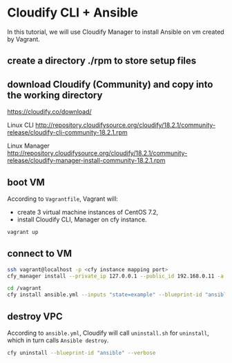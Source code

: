 # Cloudify CLI + Ansible

In this tutorial, we will use Cloudify Manager to install Ansible on vm created by Vagrant.

## create a directory ./rpm to store setup files 

## download Cloudify (Community) and copy into the working directory

https://cloudify.co/download/

Linux CLI http://repository.cloudifysource.org/cloudify/18.2.1/community-release/cloudify-cli-community-18.2.1.rpm

Linux Manager http://repository.cloudifysource.org/cloudify/18.2.1/community-release/cloudify-manager-install-community-18.2.1.rpm

## boot VM

According to `Vagrantfile`, Vagrant will:

* create 3 virtual machine instances of CentOS 7.2,
* install Cloudify CLI, Manager on cfy instance.

``` bash
vagrant up
```

## connect to VM

``` bash
ssh vagrant@localhost -p <cfy instance mapping port>
cfy_manager install --private_ip 127.0.0.1 --public_id 192.168.0.11 -a admin
```


``` bash
cd /vagrant
cfy install ansible.yml --inputs "state=example" --blueprint-id "ansible-example" --verbose
```

## destroy VPC

According to `ansible.yml`, Cloudify will call `uninstall.sh` for `uninstall`, which in turn calls `Ansible destroy`.

``` bash
cfy uninstall --blueprint-id "ansible" --verbose
```
